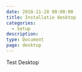 ```yaml
---
date: 2018-11-28 00:00:00
title: Installatie desktop
categories:
  - Setup
description:
type: Document
page: desktop
---
```


Test Desktop